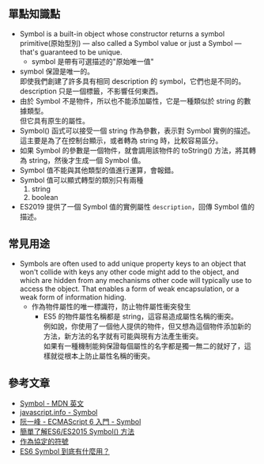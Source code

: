 ## 單點知識點
- Symbol is a built-in object whose constructor returns a symbol primitive(原始型別) — also called a Symbol value or just a Symbol — that's guaranteed to be unique.
  - symbol 是帶有可選描述的"原始唯一值"
- symbol 保證是唯一的。  
  即使我們創建了許多具有相同 description 的 symbol，它們也是不同的。description 只是一個標籤，不影響任何東西。
- 由於 Symbol 不是物件，所以也不能添加屬性，它是一種類似於 string 的數據類型。  
  但它具有原生的屬性。
- Symbol() 函式可以接受一個 string 作為參數，表示對 Symbol 實例的描述。  
  這主要是為了在控制台顯示，或者轉為 string 時，比較容易區分。
- 如果 Symbol 的參數是一個物件，就會調用該物件的 toString() 方法，將其轉為 string，然後才生成一個 Symbol 值。
- Symbol 值不能與其他類型的值進行運算，會報錯。
- Symbol 值可以顯式轉型的類別只有兩種
  1. string
  2. boolean
- ES2019 提供了一個 Symbol 值的實例屬性 `description`，回傳 Symbol 值的描述。

## 常見用途
- Symbols are often used to add unique property keys to an object that won't collide with keys any other code might add to the object, and which are hidden from any mechanisms other code will typically use to access the object. That enables a form of weak encapsulation, or a weak form of information hiding.
  - 作為物件屬性的唯一標識符，防止物件屬性衝突發生
    - ES5 的物件屬性名稱都是 string，這容易造成屬性名稱的衝突。  
      例如說，你使用了一個他人提供的物件，但又想為這個物件添加新的方法，新方法的名字就有可能與現有方法產生衝突。  
      如果有一種機制能夠保證每個屬性的名字都是獨一無二的就好了，這樣就從根本上防止屬性名稱的衝突。


## 參考文章
- [Symbol - MDN 英文](https://developer.mozilla.org/en-US/docs/Web/JavaScript/Reference/Global_Objects/Symbol)
- [javascript.info - Symbol](https://zh.javascript.info/symbol)
- [阮一峰 - ECMAScript 6 入門 - Symbol](https://es6.ruanyifeng.com/#docs/symbol)
- [簡單了解ES6/ES2015 Symbol() 方法](https://www.zhangxinxu.com/wordpress/2018/04/known-es6-symbol-function/)
- [作為協定的符號](https://openhome.cc/zh-tw/javascript/es-basics/symbol/)
- [ES6 Symbol 到底有什麼用？](https://harttle.land/2018/10/14/whats-symbols-for.html)
